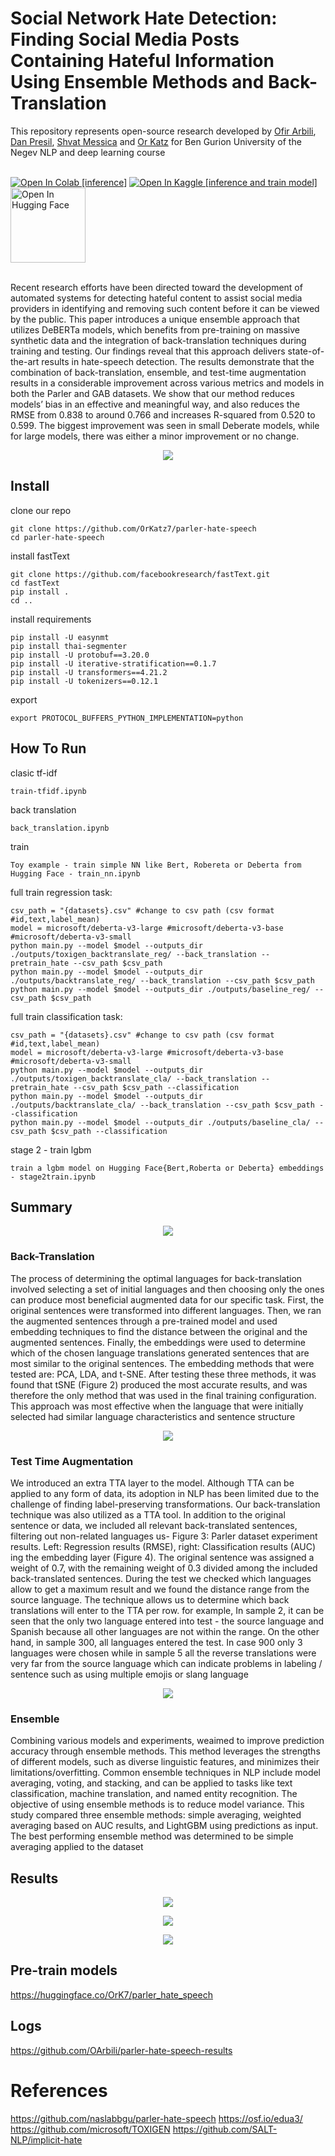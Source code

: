 # Social Network Hate Detection: Finding Social Media Posts Containing Hateful Information Using Ensemble Methods and Back-Translation
This repository represents open-source research developed by [Ofir Arbili](https://www.linkedin.com/in/ofir-arbili-82375179/?originalSubdomain=il/), [Dan Presil](https://www.linkedin.com/in/dan-presil-674514152/), [Shvat Messica](https://www.linkedin.com/in/shvatmessica/) and [Or Katz](https://www.linkedin.com/in/or-katz-9ba885114/) for  Ben Gurion University of the Negev NLP and deep learning course


<br>
<div>
<a href="https://colab.research.google.com/github/OrKatz7/parler-hate-speech/blob/main/colab_demo.ipynb"><img src="https://colab.research.google.com/assets/colab-badge.svg" alt="Open In Colab [inference]"></a>
<a href="https://www.kaggle.com/code/orkatz2/parler-hate-speech-demo/"><img src="https://kaggle.com/static/images/open-in-kaggle.svg" alt="Open In Kaggle [inference and train model]"></a>
<a href="https://huggingface.co/OrK7/parler_hate_speech/"><img src="https://camo.githubusercontent.com/b253a30b83a0724f3f74f3f58236fb49ced8d7b27cb15835c9978b54e444ab08/68747470733a2f2f68756767696e67666163652e636f2f64617461736574732f68756767696e67666163652f646f63756d656e746174696f6e2d696d616765732f7265736f6c76652f6d61696e2f7472616e73666f726d6572735f6c6f676f5f6e616d652e706e67" alt="Open In Hugging Face", width=120></a>
  </div>
  <br>

Recent research efforts have been directed toward the development of automated systems for detecting hateful content to assist social media providers in identifying and removing such content before it can be viewed by the public. This paper introduces a unique ensemble approach that utilizes DeBERTa models, which benefits from pre-training on massive synthetic data and the integration of back-translation techniques during training and testing. Our findings reveal that this approach delivers state-of-the-art results in hate-speech detection. The results demonstrate that the combination of back-translation, ensemble, and test-time augmentation results in a considerable improvement across various metrics and models in both the Parler and GAB datasets. We show that our method reduces models’ bias in an effective and meaningful way, and also reduces the RMSE from 0.838 to around 0.766 and increases R-squared from 0.520 to 0.599. The biggest improvement was seen in small Deberate models, while for large models, there was either a minor improvement or no change.

<p align="center" width="100%">
    <img src="docs/parler_results.jpeg"> 
</p>
  
 ## Install
clone our repo
```
git clone https://github.com/OrKatz7/parler-hate-speech
cd parler-hate-speech
```
install fastText
```
git clone https://github.com/facebookresearch/fastText.git
cd fastText
pip install .
cd ..
```
install requirements
```
pip install -U easynmt
pip install thai-segmenter
pip install -U protobuf==3.20.0
pip install -U iterative-stratification==0.1.7
pip install -U transformers==4.21.2
pip install -U tokenizers==0.12.1
```
export
```
export PROTOCOL_BUFFERS_PYTHON_IMPLEMENTATION=python
```
## How To Run
clasic tf-idf
```
train-tfidf.ipynb
```
back translation
```
back_translation.ipynb
```
train
```
Toy example - train simple NN like Bert, Robereta or Deberta from Hugging Face - train_nn.ipynb
```
full train regression task:
```
csv_path = "{datasets}.csv" #change to csv path (csv format #id,text,label_mean)
model = microsoft/deberta-v3-large #microsoft/deberta-v3-base #microsoft/deberta-v3-small
python main.py --model $model --outputs_dir ./outputs/toxigen_backtranslate_reg/ --back_translation --pretrain_hate --csv_path $csv_path
python main.py --model $model --outputs_dir ./outputs/backtranslate_reg/ --back_translation --csv_path $csv_path
python main.py --model $model --outputs_dir ./outputs/baseline_reg/ --csv_path $csv_path
```

full train classification task:
```
csv_path = "{datasets}.csv" #change to csv path (csv format #id,text,label_mean)
model = microsoft/deberta-v3-large #microsoft/deberta-v3-base #microsoft/deberta-v3-small
python main.py --model $model --outputs_dir ./outputs/toxigen_backtranslate_cla/ --back_translation --pretrain_hate --csv_path $csv_path --classification
python main.py --model $model --outputs_dir ./outputs/backtranslate_cla/ --back_translation --csv_path $csv_path --classification
python main.py --model $model --outputs_dir ./outputs/baseline_cla/ --csv_path $csv_path --classification
```
stage 2 - train lgbm
```
train a lgbm model on Hugging Face{Bert,Roberta or Deberta} embeddings - stage2train.ipynb
```

## Summary
<p align="center" width="100%">
    <img src="docs/pipeline.png"> 
</p>

### Back-Translation
The process of determining the optimal languages for back-translation involved selecting a set of initial languages and then choosing only the ones can produce most beneficial augmented data for our specific task. First, the original sentences were transformed into different languages. Then, we ran the augmented sentences through a pre-trained model and used embedding techniques to find the distance between the original and the augmented sentences. Finally, the embeddings were used to determine which of the chosen language translations generated sentences that are most similar to the original sentences. The embedding methods that were tested are: PCA, LDA, and t-SNE. After testing these three methods, it was found that tSNE (Figure 2) produced the most accurate results, and was therefore the only method that was used in the final training configuration. This approach was most effective when the language that were initially selected had similar language characteristics and sentence structure

<p align="center" width="100%">
    <img src="docs/tsne.jpeg"> 
</p>

### Test Time Augmentation
We introduced an extra TTA layer to the model. Although TTA can be applied to any form of data, its adoption in NLP has been limited due to the challenge of finding label-preserving transformations. Our back-translation technique was also utilized as a TTA tool. In addition to the original sentence or data, we included all relevant back-translated sentences, filtering out non-related languages us- Figure 3: Parler dataset experiment results. Left: Regression results (RMSE), right: Classification results (AUC) ing the embedding layer (Figure 4). The original sentence was assigned a weight of 0.7, with the remaining weight of 0.3 divided among the included back-translated sentences. During the test we checked which languages allow to get a maximum result and we found the distance range from the source language. The technique allows us to determine which back translations will enter to the TTA per row. for example, In sample 2, it can be seen that the only two language entered into test - the source language and Spanish because all other languages are not within the range. On the other hand, in sample 300, all languages entered the test. In case 900 only 3 languages were chosen while in sample 5 all the reverse translations were very far from the source language which can indicate problems in labeling / sentence such as using multiple emojis or slang language

<p align="center" width="100%">
    <img src="docs/PCA_2x2.jpeg"> 
</p>

### Ensemble
Combining various models and experiments, weaimed to improve prediction accuracy through ensemble methods. This method leverages the strengths of different models, such as diverse linguistic features, and minimizes their limitations/overfitting. Common ensemble techniques in NLP include model averaging, voting, and stacking, and can be applied to tasks like text classification, machine translation, and named entity recognition. The objective of using ensemble methods is to reduce model variance. This study compared three ensemble methods: simple averaging, weighted averaging based on AUC results, and LightGBM using predictions as input. The best performing ensemble method was determined to be simple averaging applied to the dataset
## Results

<p align="center" width="100%">
    <img src="docs/results_parler.jpg"> 
</p>
<p align="center" width="100%">
    <img src="docs/kmeans.jpeg"> 
</p>
<p align="center" width="100%">
    <img src="docs/loss.jpeg"> 
</p>

## Pre-train models

https://huggingface.co/OrK7/parler_hate_speech

## Logs

https://github.com/OArbili/parler-hate-speech-results

# References
https://github.com/naslabbgu/parler-hate-speech
https://osf.io/edua3/
https://github.com/microsoft/TOXIGEN
https://github.com/SALT-NLP/implicit-hate
